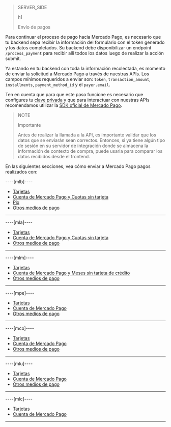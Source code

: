 > SERVER_SIDE
>
> h1
>
> Envío de pagos

Para continuar el proceso de pago hacia Mercado Pago, es necesario que tu backend sepa recibir la información del formulario con el token generado y los datos completados. Su backend debe disponibilizar un endpoint `/process_payment` para recibir allí todos los datos luego de realizar la acción submit.

Ya estando en tu backend con toda la información recolectada, es momento de enviar la solicitud a Mercado Pago a través de nuestras APIs. Los campos mínimos requeridos a enviar son: `token`, `transaction_amount`, `installments`, `payment_method_id` y el `payer.email`.

Ten en cuenta que para que este paso funcione es necesario que configures tu [clave privada](/developers/es/guides/additional-content/credentials/credentials) y que para interactuar con nuestras APIs recomendamos utilizar la [SDK oficial de Mercado Pago](/developers/es/docs/sdks-library/landing).

> NOTE
>
> Importante
> 
> Antes de realizar la llamada a la API, es importante validar que los datos que se enviarán sean correctos. Entonces, si ya tiene algún tipo de sesión en su servidor de integración donde se almacena la información de contexto de compra, puede usarla para comparar los datos recibidos desde el frontend.

En las siguientes secciones, vea cómo enviar a Mercado Pago pagos realizados con:

----[mlb]----
* [Tarjetas](/developers/es/docs/checkout-bricks/payment-brick/payment-submission/cards)
* [Cuenta de Mercado Pago y Cuotas sin tarjeta](/developers/es/docs/checkout-bricks/payment-brick/payment-submission/wallet-credits)
* [Pix](/developers/es/docs/checkout-bricks/payment-brick/payment-submission/pix)
* [Otros medios de pago](/developers/es/docs/checkout-bricks/payment-brick/payment-submission/other-payment-methods/brasil)

------------
----[mla]----
* [Tarjetas](/developers/es/docs/checkout-bricks/payment-brick/payment-submission/cards)
* [Cuenta de Mercado Pago y Cuotas sin tarjeta](/developers/es/docs/checkout-bricks/payment-brick/payment-submission/wallet-credits)
* [Otros medios de pago](/developers/es/docs/checkout-bricks/payment-brick/payment-submission/other-payment-methods/argentina)

------------
----[mlm]----
* [Tarjetas](/developers/es/docs/checkout-bricks/payment-brick/payment-submission/cards)
* [Cuenta de Mercado Pago y Meses sin tarjeta de crédito](/developers/es/docs/checkout-bricks/payment-brick/payment-submission/wallet-credits)
* [Otros medios de pago](/developers/es/docs/checkout-bricks/payment-brick/payment-submission/other-payment-methods/mexico)

------------
----[mpe]----
* [Tarjetas](/developers/es/docs/checkout-bricks/payment-brick/payment-submission/cards)
* [Cuenta de Mercado Pago](/developers/es/docs/checkout-bricks/payment-brick/payment-submission/wallet)
* [Otros medios de pago](/developers/es/docs/checkout-bricks/payment-brick/payment-submission/other-payment-methods/peru)

------------
----[mco]----
* [Tarjetas](/developers/es/docs/checkout-bricks/payment-brick/payment-submission/cards)
* [Cuenta de Mercado Pago](/developers/es/docs/checkout-bricks/payment-brick/payment-submission/wallet)
* [Otros medios de pago](/developers/es/docs/checkout-bricks/payment-brick/payment-submission/other-payment-methods/colombia)

------------
----[mlu]----
* [Tarjetas](/developers/es/docs/checkout-bricks/payment-brick/payment-submission/cards)
* [Cuenta de Mercado Pago](/developers/es/docs/checkout-bricks/payment-brick/payment-submission/wallet)
* [Otros medios de pago](/developers/es/docs/checkout-bricks/payment-brick/payment-submission/other-payment-methods/uruguay)

------------
----[mlc]----
* [Tarjetas](/developers/es/docs/checkout-bricks/payment-brick/payment-submission/cards)
* [Cuenta de Mercado Pago](/developers/es/docs/checkout-bricks/payment-brick/payment-submission/wallet)

------------